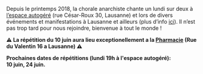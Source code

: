 Depuis le printemps 2018, la chorale anarchiste chante un lundi sur deux
à [l’espace autogéré](https://espaceautogere.squat.net) (rue César-Roux
30, Lausanne) et lors de divers événements et manifestations à Lausanne
et ailleurs (plus d’info
[ici](https://lachorale.ch/site/flyers/201912_Article_Moins.jpg)). Il
n’est pas trop tard pour nous rejoindre, bienvenue à tout le monde !  
  
**⚠ La répétition du 10 juin aura lieu exceptionellement a la
[Pharmacie](https://www.instagram.com/_lapharmacie/) (Rue du Valentin 16
a Lausanne) ⚠**  
  
**Prochaines dates de répétitions (lundi 19h à l'espace autogéré):  
10 juin, 24 juin.**  
  
  
  
  
  
